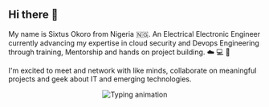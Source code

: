 ## Hi there 👋
My name is Sixtus Okoro from Nigeria 🇳🇬. 
An Electrical Electronic Engineer currently advancing my expertise in cloud security and Devops Engineering through training, Mentorship and hands on project building. ☁️ 💻 🛜 

I'm excited to meet and network with like minds, collaborate on meaningful projects and geek about IT and emerging technologies.

 <p align="center">
<img src="https://readme-typing-svg.demolab.com?font=Fira+Code&weight=700&size=24&duration=3000&pause=1000&color=00FFFF&center=true&vCenter=true&width=500&lines=Cloud+DevOps+Engineer;Cybersecurity+Engineer;Technical+Support+Specialist" alt="Typing animation" />
</p>
